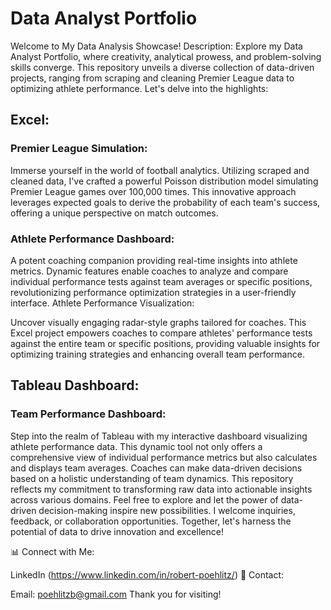 # Data Analyst Portfolio
Welcome to My Data Analysis Showcase!
Description:
Explore my Data Analyst Portfolio, where creativity, analytical prowess, and problem-solving skills converge. This repository unveils a diverse collection of data-driven projects, ranging from scraping and cleaning Premier League data to optimizing athlete performance. Let's delve into the highlights:

## Excel:
### Premier League Simulation:

Immerse yourself in the world of football analytics.
Utilizing scraped and cleaned data, I've crafted a powerful Poisson distribution model simulating Premier League games over 100,000 times.
This innovative approach leverages expected goals to derive the probability of each team's success, offering a unique perspective on match outcomes.

### Athlete Performance Dashboard:

A potent coaching companion providing real-time insights into athlete metrics.
Dynamic features enable coaches to analyze and compare individual performance tests against team averages or specific positions, revolutionizing performance optimization strategies in a user-friendly interface.
Athlete Performance Visualization:

Uncover visually engaging radar-style graphs tailored for coaches.
This Excel project empowers coaches to compare athletes' performance tests against the entire team or specific positions, providing valuable insights for optimizing training strategies and enhancing overall team performance.

## Tableau Dashboard:
### Team Performance Dashboard:

Step into the realm of Tableau with my interactive dashboard visualizing athlete performance data.
This dynamic tool not only offers a comprehensive view of individual performance metrics but also calculates and displays team averages.
Coaches can make data-driven decisions based on a holistic understanding of team dynamics.
This repository reflects my commitment to transforming raw data into actionable insights across various domains. Feel free to explore and let the power of data-driven decision-making inspire new possibilities. I welcome inquiries, feedback, or collaboration opportunities. Together, let's harness the potential of data to drive innovation and excellence!

📊 Connect with Me:

LinkedIn (https://www.linkedin.com/in/robert-poehlitz/)
📧 Contact:

Email: poehlitzb@gmail.com
Thank you for visiting!
